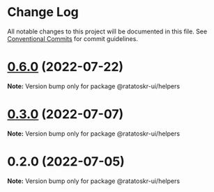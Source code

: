 # Change Log

All notable changes to this project will be documented in this file.
See [Conventional Commits](https://conventionalcommits.org) for commit guidelines.

# [0.6.0](https://github.com/ratatoskr-ui/ratatoskr-ui/compare/v0.5.7...v0.6.0) (2022-07-22)

**Note:** Version bump only for package @ratatoskr-ui/helpers





# [0.3.0](https://github.com/ratatoskr-ui/ratatoskr-ui/compare/v0.2.0...v0.3.0) (2022-07-07)

**Note:** Version bump only for package @ratatoskr-ui/helpers





# 0.2.0 (2022-07-05)

**Note:** Version bump only for package @ratatoskr-ui/helpers
